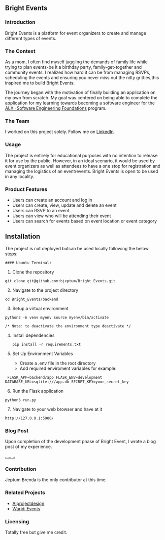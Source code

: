 ## Bright Events 

### Introduction

Bright Events is a platform for event organizers to create and manage different types of events.

### The Context

As a mom, I often find myself juggling the demands of family life while trying to plan events-be it a birthday party, family-get-together and community events. I realized how hard it can be from managing RSVPs, scheduling the events and ensuring you never miss out the nitty gritties,this inspired me to build Bright Events.

The journey began with the motivation of finally building an application on my own from scratch. My goal was centered on being able to complete the application for my learning towards becoming a software engineer for the [ALX -Software Engineering Foundations](https://www.alxafrica.com/learn/programming-development/) program.

### The Team

I worked on this project solely.
Follow me on [LinkedIn](https://www.linkedin.com/in/brenda-jeptum-8bab79120/)

### Usage

The project is entirely for educational purposes with no intention to release it for use by the public. However, in an ideal scenario, it would be used by event organizers as well as attendees  to have a one stop for registration and managing the logistics of an  event/events. Bright Events is open to be used in any locality.

### Product Features

- Users can create an account and log in
- Users can create, view, update and delete an event
- Users can RSVP to an event
- Users can view who will be attending their event
- Users can search for events based on event location or event category

## Installation

The project is not deployed butcan be used locally following the below steps:

    #### Ubuntu Terminal:

1.  Clone the repository

`
    git clone git@github.com:bjeptum/Bright_Events.git
    `
    
2. Navigate to the project directory 

`
    cd Bright_Events/backend
    `
    
3. Setup a virtual environment
   
`
    python3 -m venv myenv
    source myenv/bin/activate
    `

    
    /* Note: to deactivate the environment type deactivate */
   
4. Install dependencies

   `
   pip install -r requirements.txt
   `
   
5. Set Up Environment Variables

   - Create a .env file in the root directory
   - Add required enviroment variables for example:
  
  ` 
  FLASK_APP=backend/app
  FLASK_ENV=development
  DATABASE_URL=sqlite:///app.db
  SECRET_KEY=your_secret_key
  `
  
6. Run the Flask application
   
 `
 python3 run.py
 `
 
7. Navigate to your web browser and have at it
 
`
http://127.0.0.1:5000/
`

### Blog Post

Upon completion of the development phase of Bright Event, I wrote a blog post of my experience.

[........](...)


### Contribution 

Jeptum Brenda is the only contributor at this time.

### Related Projects

- [Alprojectdesign](https://www.alprojectsdesign.com/en/home/)
- [Waridi Events](https://www.waridievents.com/)


### Licensing

Totally free but give me credit.



